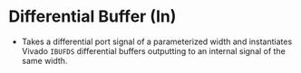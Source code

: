 # Differential Buffer (In)

- Takes a differential port signal of a parameterized width and instantiates Vivado `IBUFDS` differential buffers outputting to an internal signal of the same width.
